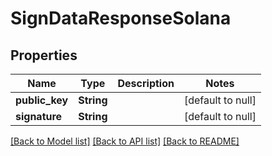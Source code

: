 # SignDataResponseSolana

## Properties

| Name           | Type       | Description | Notes             |
| -------------- | ---------- | ----------- | ----------------- |
| **public_key** | **String** |             | [default to null] |
| **signature**  | **String** |             | [default to null] |

[[Back to Model list]](../README.md#documentation-for-models) [[Back to API list]](../README.md#documentation-for-api-endpoints) [[Back to README]](../README.md)
